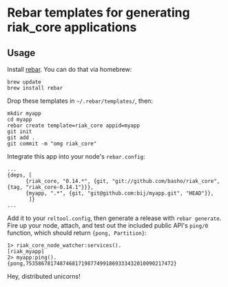 Rebar templates for generating riak_core applications
=====================================================

Usage
-----

Install [rebar](https://github.com/basho/rebar). You can do that via homebrew:

    brew update
    brew install rebar

Drop these templates in `~/.rebar/templates/`, then:

    mkdir myapp
    cd myapp
    rebar create template=riak_core appid=myapp
    git init
    git add .
    git commit -m "omg riak_core"

Integrate this app into your node's `rebar.config`:

    ...
    {deps, [
          {riak_core, "0.14.*", {git, "git://github.com/basho/riak_core", {tag, "riak_core-0.14.1"}}},
          {myapp, ".*", {git, "git@github.com:bij/myapp.git", "HEAD"}},
           ]}
    ...

Add it to your `reltool.config`, then generate a release with `rebar generate`.
Fire up your node, attach, and test out the included public API's `ping/0`
function, which should return `{pong, Partition}`:

    1> riak_core_node_watcher:services().
    [riak_myapp]
    2> myapp:ping().
    {pong,753586781748746817198774991869333432010090217472}

Hey, distributed unicorns!
